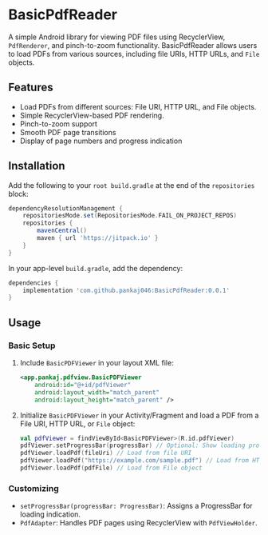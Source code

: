 
# BasicPdfReader

A simple Android library for viewing PDF files using RecyclerView, `PdfRenderer`, and pinch-to-zoom functionality. BasicPdfReader allows users to load PDFs from various sources, including file URIs, HTTP URLs, and `File` objects.

## Features

- Load PDFs from different sources: File URI, HTTP URL, and File objects.
- Simple RecyclerView-based PDF rendering.
- Pinch-to-zoom support
- Smooth PDF page transitions
- Display of page numbers and progress indication

## Installation

Add the following to your `root build.gradle` at the end of the `repositories` block:

```gradle
dependencyResolutionManagement {
    repositoriesMode.set(RepositoriesMode.FAIL_ON_PROJECT_REPOS)
    repositories {
        mavenCentral()
        maven { url 'https://jitpack.io' }
    }
}
```

In your app-level `build.gradle`, add the dependency:

```gradle
dependencies {
    implementation 'com.github.pankaj046:BasicPdfReader:0.0.1'
}
```

## Usage

### Basic Setup

1. Include `BasicPDFViewer` in your layout XML file:

    ```xml
    <app.pankaj.pdfview.BasicPDFViewer
        android:id="@+id/pdfViewer"
        android:layout_width="match_parent"
        android:layout_height="match_parent" />
    ```

2. Initialize `BasicPDFViewer` in your Activity/Fragment and load a PDF from a File URI, HTTP URL, or `File` object:

    ```kotlin
    val pdfViewer = findViewById<BasicPDFViewer>(R.id.pdfViewer)
    pdfViewer.setProgressBar(progressBar) // Optional: Show loading progress
    pdfViewer.loadPdf(fileUri) // Load from file URI
    pdfViewer.loadPdf("https://example.com/sample.pdf") // Load from HTTP URL
    pdfViewer.loadPdf(pdfFile) // Load from File object
    ```

### Customizing

- `setProgressBar(progressBar: ProgressBar)`: Assigns a ProgressBar for loading indication.
- `PdfAdapter`: Handles PDF pages using RecyclerView with `PdfViewHolder`.
